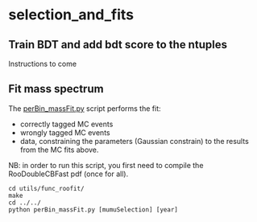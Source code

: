 # selection_and_fits

## Train BDT and add bdt score to the ntuples  
Instructions to come

## Fit mass spectrum
The [perBin_massFit.py](https://github.com/CMSKStarMuMu/selection_and_fits/blob/master/perBin_massFit.py) script performs the fit:  
- correctly tagged MC events  
- wrongly tagged MC events  
- data, constraining the parameters (Gaussian constrain) to the results from the MC fits above.  

NB: in order to run this script, you first need to compile the RooDoubleCBFast pdf (once for all).
```
cd utils/func_roofit/  
make
cd ../../
python perBin_massFit.py [mumuSelection] [year]
```
